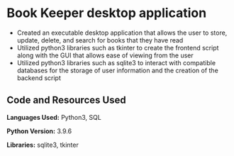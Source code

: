 # Book Keeper desktop application
* Created an executable desktop application that allows the user to store, update, delete, and search for books that they have read
* Utilized python3 libraries such as tkinter to create the frontend script along with the GUI that allows ease of viewing from the user
* Utilized python3 libraries such as sqlite3 to interact with compatible databases for the storage of user information and the creation of the backend script


## Code and Resources Used
**Languages Used:** Python3, SQL

**Python Version:** 3.9.6

**Libraries:** sqlite3, tkinter
